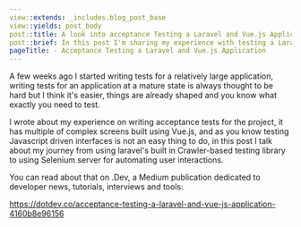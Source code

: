```yaml
---
view::extends: _includes.blog_post_base
view::yields: post_body
post::title: A look into acceptance Testing a Laravel and Vue.js Application
post::brief: In this post I'm sharing my experience with testing a Laravel-Vue based application, in my short journey I've tried NightwatchJs, PHPUnit Selenium Extension, WebDriver, and Codeception.
pageTitle: - Acceptance Testing a Laravel and Vue.js Application
---
```


A few weeks ago I started writing tests for a relatively large application, writing tests for an application at a mature state is always thought to be hard but I think it's easier, things are already shaped and you know what exactly you need to test.

I wrote about my experience on writing acceptance tests for the project, it has multiple of complex screens built using Vue.js, and as you know testing Javascript driven interfaces is not an easy thing to do, in this post I talk about my journey from using laravel's built in Crawler-based testing library to using Selenium server for automating user interactions.

You can read about that on .Dev, a Medium publication dedicated to  developer news, tutorials, interviews and tools:

https://dotdev.co/acceptance-testing-a-laravel-and-vue-js-application-4160b8e96156